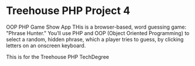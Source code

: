 # Treehouse PHP  Project 4
OOP PHP Game Show App
THis is a browser-based, word guessing game: "Phrase Hunter." You’ll use PHP and OOP (Object Oriented Programming) to select a random, hidden phrase, which a player tries to guess, by clicking letters on an onscreen keyboard.

This is for the Treehouse PHP TechDegree

